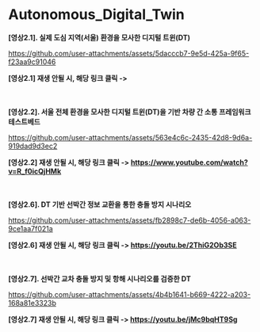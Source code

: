 # Autonomous_Digital_Twin

**[영상2.1]. 실제 도심 지역(서울) 환경을 모사한 디지털 트윈(DT)** 


https://github.com/user-attachments/assets/5dacccb7-9e5d-425a-9f65-f23aa9c91046

**[영상2.1] 재생 안될 시, 해당 링크 클릭 ->**
<br>
<br>
<br>

**[영상2.2]. 서울 전체 환경을 모사한 디지털 트윈(DT)을 기반 차량 간 소통 프레임워크 테스트베드**


https://github.com/user-attachments/assets/563e4c6c-2435-42d8-9d6a-919dad9d3ec2 

**[영상2.2] 재생 안될 시, 해당 링크 클릭 -> https://www.youtube.com/watch?v=R_f0icQjHMk**
<br>
<br>
<br>

**[영상2.6]. DT 기반 선박간 정보 교환을 통한 충돌 방지 시나리오**


https://github.com/user-attachments/assets/fb2898c7-de6b-4056-a063-9ce1aa7f021a

**[영상2.6] 재생 안될 시, 해당 링크 클릭 -> https://youtu.be/2ThiG2Ob3SE**
<br>
<br>
<br>

**[영상2.7]. 선박간 교차 충돌 방지 및 항해 시나리오를 검증한 DT**


https://github.com/user-attachments/assets/4b4b1641-b669-4222-a203-168a81e3323b

**[영상2.7] 재생 안될 시, 해당 링크 클릭 -> https://youtu.be/jMc9bqHT9Sg**
